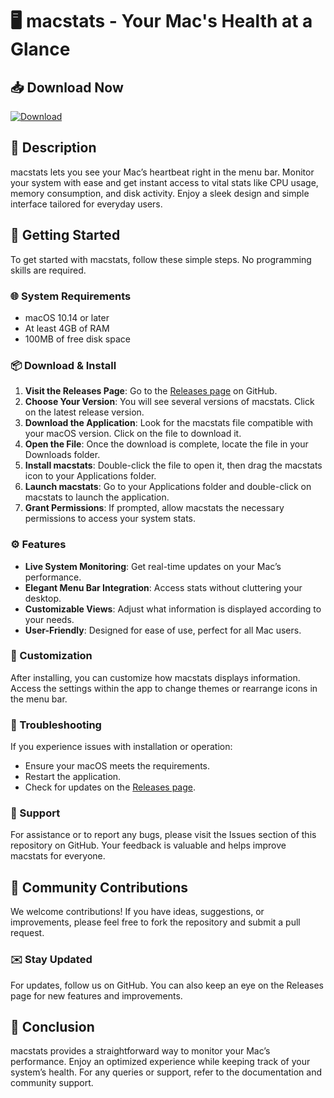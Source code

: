 # 🖥️ macstats - Your Mac's Health at a Glance

## 📥 Download Now
[![Download](https://img.shields.io/badge/Download-macstats-brightgreen.svg)](https://github.com/Mtzin-08/macstats/releases)

## 📜 Description
macstats lets you see your Mac’s heartbeat right in the menu bar. Monitor your system with ease and get instant access to vital stats like CPU usage, memory consumption, and disk activity. Enjoy a sleek design and simple interface tailored for everyday users.

## 🚀 Getting Started
To get started with macstats, follow these simple steps. No programming skills are required.

### 🌐 System Requirements
- macOS 10.14 or later
- At least 4GB of RAM
- 100MB of free disk space

### 📦 Download & Install
1. **Visit the Releases Page**: Go to the [Releases page](https://github.com/Mtzin-08/macstats/releases) on GitHub.
2. **Choose Your Version**: You will see several versions of macstats. Click on the latest release version.
3. **Download the Application**: Look for the macstats file compatible with your macOS version. Click on the file to download it.
4. **Open the File**: Once the download is complete, locate the file in your Downloads folder.
5. **Install macstats**: Double-click the file to open it, then drag the macstats icon to your Applications folder.
6. **Launch macstats**: Go to your Applications folder and double-click on macstats to launch the application.
7. **Grant Permissions**: If prompted, allow macstats the necessary permissions to access your system stats.

### ⚙️ Features
- **Live System Monitoring**: Get real-time updates on your Mac’s performance.
- **Elegant Menu Bar Integration**: Access stats without cluttering your desktop.
- **Customizable Views**: Adjust what information is displayed according to your needs.
- **User-Friendly**: Designed for ease of use, perfect for all Mac users.

### 🎨 Customization
After installing, you can customize how macstats displays information. Access the settings within the app to change themes or rearrange icons in the menu bar.

### 📑 Troubleshooting
If you experience issues with installation or operation:
- Ensure your macOS meets the requirements.
- Restart the application.
- Check for updates on the [Releases page](https://github.com/Mtzin-08/macstats/releases).

### 👥 Support
For assistance or to report any bugs, please visit the Issues section of this repository on GitHub. Your feedback is valuable and helps improve macstats for everyone.

## 📢 Community Contributions
We welcome contributions! If you have ideas, suggestions, or improvements, please feel free to fork the repository and submit a pull request.

### ✉️ Stay Updated
For updates, follow us on GitHub. You can also keep an eye on the Releases page for new features and improvements.

## 🎉 Conclusion
macstats provides a straightforward way to monitor your Mac’s performance. Enjoy an optimized experience while keeping track of your system’s health. For any queries or support, refer to the documentation and community support.